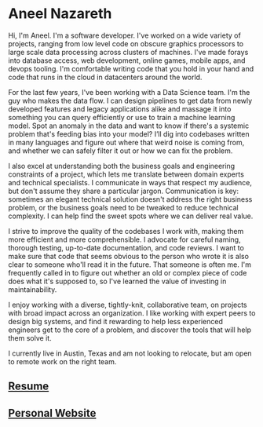 # Aneel Nazareth

Hi, I'm Aneel. I'm a software developer. I've worked on a wide variety of projects, ranging from low level code on obscure graphics processors to large scale data processing across clusters of machines. I've made forays into database access, web development, online games, mobile apps, and devops tooling. I'm comfortable writing code that you hold in your hand and code that runs in the cloud in datacenters around the world.

For the last few years, I've been working with a Data Science team. I'm the guy who makes the data flow. I can design pipelines to get data from newly developed features and legacy applications alike and massage it into something you can query efficiently or use to train a machine learning model. Spot an anomaly in the data and want to know if there's a systemic problem that's feeding bias into your model? I’ll dig into codebases written in many languages and figure out where that weird noise is coming from, and whether we can safely filter it out or how we can fix the problem.

I also excel at understanding both the business goals and engineering constraints of a project, which lets me translate between domain experts and technical specialists. I communicate in ways that respect my audience, but don't assume they share a particular jargon. Communication is key: sometimes an elegant technical solution doesn't address the right business problem, or the business goals need to be tweaked to reduce technical complexity. I can help find the sweet spots where we can deliver real value.

I strive to improve the quality of the codebases I work with, making them more efficient and more comprehensible. I advocate for careful naming, thorough testing, up-to-date documentation, and code reviews. I want to make sure that code that seems obvious to the person who wrote it is also clear to someone who'll read it in the future. That someone is often me. I'm frequently called in to figure out whether an old or complex piece of code does what it's supposed to, so I've learned the value of investing in maintainability.

I enjoy working with a diverse, tightly-knit, collaborative team, on projects with broad impact across an organization. I like working with expert peers to design big systems, and find it rewarding to help less experienced engineers get to the core of a problem, and discover the tools that will help them solve it.

I currently live in Austin, Texas and am not looking to relocate, but am open to remote work on the right team.

## [Resume](resume.html)

## [Personal Website](https://wander.ingstar.com)